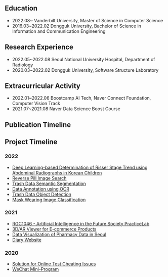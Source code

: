 <!--### Hi there 👋-->

## Education 
- 2022.08~ Vanderbilt University, Master of Science in Computer Science
- 2016.03~2022.02 Dongguk University, Bachelor of Science in Information and Communication Engineering

## Research Experience 
- 2022.05~2022.08 Seoul National University Hospital, Department of Radiology
- 2020.03~2022.02 Dongguk University, Software Structure Laboratory

## Extracurricular Activity
- 2022.01~2022.06 Boostcamp AI Tech, Naver Connect Foundation, Computer Vision Track
- 2021.07~2021.08 Naver Data Science Boost Course

## Publication Timeline

## Project Timeline
### 2022
- [Deep Learning-based Determination of Risser Stage Trend using Abdominal Radiographs in Korean Children](https://github.com/justbeaver97/JSH-Risser-AXR)
- [Reverse Pill Image Search](https://github.com/boostcampaitech3/final-project-level3-cv-16)
- [Trash Data Semantic Segmentation](https://github.com/justbeaver97/level2-semantic-segmentation-level2-cv-16)
- [Data Annotation using OCR](https://github.com/justbeaver97/level2-data-annotation_cv-level2-cv-16)
- [Trash Data Object Detection](https://github.com/justbeaver97/level2-object-detection-level2-cv-16)
- [Mask Wearing Image Classification](https://github.com/justbeaver97/level1-image-classification-level1-cv-09)
### 2021
- [RGC1046 - Artificial Intelligence in the Future Society PracticeLab](https://github.com/justbeaver97/RGC1046-PracticeLab)
- [3D/AR Viewer for E-commerce Products ](https://github.com/justbeaver97/2021-XR-Challenge)
- [Data Visualization of Pharmacy Data in Seoul](https://github.com/justbeaver97/2021-Summer-DSBoostCourse)
- [Diary Website](https://github.com/justbeaver97/2021-1-SoftwareEngineering)
### 2020
- [Solution for Online Test Cheating Issues ](https://github.com/justbeaver97/2021-Winter-ValueUpProject)
- [WeChat Mini-Program ](https://github.com/justbeaver97/2020-2-ESCD-RUStudent)

<!--
**justbeaver97/justbeaver97** is a ✨ _special_ ✨ repository because its `README.md` (this file) appears on your GitHub profile.

Here are some ideas to get you started:

- 🔭 I’m currently working on ...
- 🌱 I’m currently learning ...
- 👯 I’m looking to collaborate on ...
- 🤔 I’m looking for help with ...
- 💬 Ask me about ...
- 📫 How to reach me: ...
- 😄 Pronouns: ...
- ⚡ Fun fact: ...
-->
